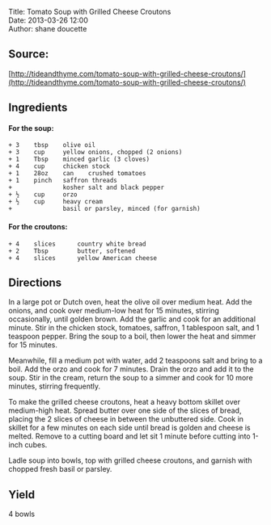 Title: Tomato Soup with Grilled Cheese Croutons  
Date: 2013-03-26 12:00  
Author: shane doucette  


## Source: 
[http://tideandthyme.com/tomato-soup-with-grilled-cheese-croutons/](http://tideandthyme.com/tomato-soup-with-grilled-cheese-croutons/)


## Ingredients

#### For the soup:
~~~~
+ 3    tbsp    olive oil
+ 3    cup     yellow onions, chopped (2 onions)
+ 1    Tbsp    minced garlic (3 cloves)
+ 4    cup     chicken stock
+ 1    28oz    can    crushed tomatoes
+ 1    pinch   saffron threads
+              kosher salt and black pepper
+ ½    cup     orzo
+ ½    cup     heavy cream
+              basil or parsley, minced (for garnish)
~~~~

#### For the croutons:
~~~~
+ 4    slices      country white bread
+ 2    Tbsp        butter, softened
+ 4    slices      yellow American cheese
~~~~


## Directions
In a large pot or Dutch oven, heat the olive oil over medium heat. 
Add the onions, and cook over medium-low heat for 15 minutes, stirring 
occasionally, until golden brown. Add the garlic and cook for an additional 
minute. Stir in the chicken stock, tomatoes, saffron, 1 tablespoon salt, 
and 1 teaspoon pepper. Bring the soup to a boil, then lower the heat and 
simmer for 15 minutes.

Meanwhile, fill a medium pot with water, add 2 teaspoons salt and bring 
to a boil. Add the orzo and cook for 7 minutes. Drain the orzo and add it 
to the soup. Stir in the cream, return the soup to a simmer and cook for 
10 more minutes, stirring frequently.

To make the grilled cheese croutons, heat a heavy bottom skillet over 
medium-high heat. Spread butter over one side of the slices of bread, 
placing the 2 slices of cheese in between the unbuttered side. Cook in 
skillet for a few minutes on each side until bread is golden and cheese 
is melted. Remove to a cutting board and let sit 1 minute before cutting 
into 1-inch cubes.

Ladle soup into bowls, top with grilled cheese croutons, and garnish with 
chopped fresh basil or parsley.


## Yield
4 bowls
